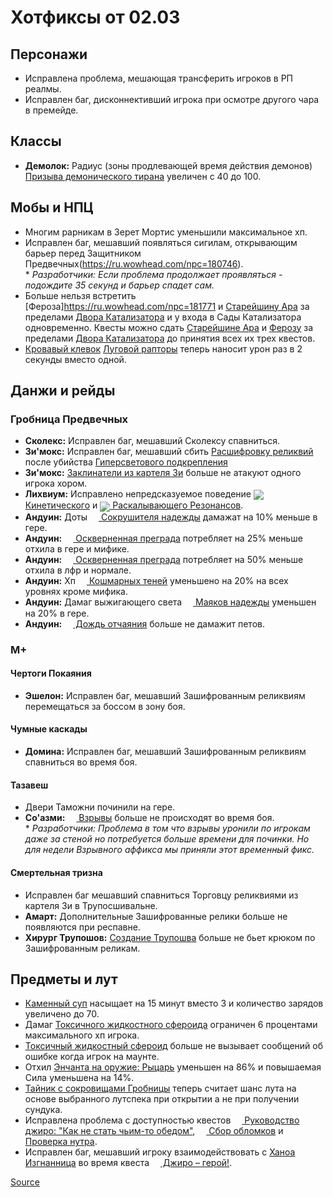 # Хотфиксы от 02.03

## Персонажи
- Исправлена проблема, мешающая трансферить игроков в РП реалмы.
- Исправлен баг, дисконнективший игрока при осмотре другого чара в премейде.

## Классы
- **Демолок:** Радиус (зоны продлевающей время действия демонов) [Призыва демонического тирана](https://ru.wowhead.com/spell=265187/) увеличен с 40 до 100.

## Мобы и НПЦ
- Многим рарникам в Зерет Мортис уменьшили максимальное хп.
- Исправлен баг, мешавший появляться сигилам, открывающим барьер перед Защитником Предвечных(https://ru.wowhead.com/npc=180746).  
	\* *Разработчики: Если проблема продолжает проявляться - подождите 35 секунд и барьер спадет сам.*
- Больше нельзя встретить [Фероза]https://ru.wowhead.com/npc=181771 и [Старейшину Ара](https://ru.wowhead.com/npc=178016) за пределами [Двора Катализатора](https://ru.wowhead.com/zone=13898) и у входа в Сады Катализатора одновременно. Квесты можно сдать [Старейшине Ара](https://ru.wowhead.com/npc=178016) и [Ферозу](https://ru.wowhead.com/npc=181771) за пределами [Двора Катализатора](https://ru.wowhead.com/zone=13898) до принятия всех их трех квестов.
- [Кровавый клевок](https://ru.wowhead.com/spell=359587) [Луговой рапторы](https://ru.wowhead.com/npc=180052) теперь наносит урон раз в 2 секунды вместо одной.

## Данжи и рейды
### Гробница Предвечных
- **Сколекс:** Исправлен баг, мешавший Сколексу спавниться.
- **Зи'мокс:** Исправлен баг, мешавший сбить [Расшифровку реликвий](https://ru.wowhead.com/spell=363961) после убийства [Гиперсветового подкрепления](https://ru.wowhead.com/spell=364976)
- **Зи'мокс:** [Заклинатели из картеля Зи](https://ru.wowhead.com/npc=183707) больше не атакуют одного игрока хором.
- **Лихвиум:** Исправлено непредсказуемое поведение <a href="https://ru.wowhead.com/spell=368024/"><img src="https://wow.zamimg.com/images/wow/icons/tiny/spell_progenitor_orb.gif" style="vertical-align: middle;"> Кинетического</a> и <a href="https://ru.wowhead.com/spell=368025"><img src="https://wow.zamimg.com/images/wow/icons/tiny/spell_broker_nova.gif" style="vertical-align: middle;"> Раскалывающего Резонансов</a>. 
- **Андуин:** Доты <a href="https://ru.wowhead.com/spell=361815"><img src="https://wow.zamimg.com/images/wow/icons/large/spell_animamaw_debuff.jpg" width="14" height="14" style="vertical-align: middle;"> Сокрушителя надежды</a> дамажат на 10% меньше в гере.
- **Андуин:** <a href="https://ru.wowhead.com/spell=365293"><img src="https://wow.zamimg.com/images/wow/icons/large/inv_soulbarrier.jpg" width="14" height="14" style="vertical-align: middle;"> Оскверненная преграда</a> потребляет на 25% меньше отхила в гере и мифике.
- **Андуин:** <a href="https://ru.wowhead.com/spell=365293"><img src="https://wow.zamimg.com/images/wow/icons/large/inv_soulbarrier.jpg" width="14" height="14" style="vertical-align: middle;"> Оскверненная преграда</a> потребляет на 50% меньше отхила в лфр и нормале.
- **Андуин:** Хп <a href="https://ru.wowhead.com/spell=365120"><img src="https://wow.zamimg.com/images/wow/icons/large/spell_shadow_skull.jpg" width="14" height="14" style="vertical-align: middle;"> Кошмарных теней</a> уменьшено на 20% на всех уровнях кроме мифика.
- **Андуин:** Дамаг выжигающего света <a href="https://ru.wowhead.com/spell=362702"><img src="https://wow.zamimg.com/images/wow/icons/large/spell_holy_powerwordbarrier.jpg" width="14" height="14" style="vertical-align: middle;"> Маяков надежды</a> уменьшен на 20% в гере.
- **Андуин:** <a href="https://ru.wowhead.com/spell=362391"><img src="https://wow.zamimg.com/images/wow/icons/large/ability_mage_tormentoftheweak.jpg" width="14" height="14" style="vertical-align: middle;"> Дождь отчаяния</a> больше не дамажит петов.
### M+
#### Чертоги Покаяния
- **Эшелон:** Исправлен баг, мешавший Зашифрованным реликвиям перемещаться за боссом в зону боя.
#### Чумные каскады
- **Домина:** Исправлен баг, мешавший Зашифрованным реликвиям спавниться во время боя.
#### Тазавеш
- Двери Таможни починили на гере.
- **Со'азми:** <a href="https://ru.wowhead.com/spell=243237"><img src="https://wow.zamimg.com/images/wow/icons/large/ability_ironmaidens_whirlofblood.jpg" width="14" height="14" style="vertical-align: middle;"> Взрывы</a> больше не происходят во время боя.  
	\* *Разработчики: Проблема в том что взрывы уронили по игрокам даже за стеной но потребуется больше времени для починки. Но для недели Взрывного аффикса мы приняли этот временный фикс.*
#### Смертельная тризна
 - Исправлен баг мешавший спавниться Торговцу реликвиями из картеля Зи в Трупосшивальне.
- **Амарт:** Дополнительные Зашифрованные релики больше не появляются при респавне.
 - **Хирург Трупошов:** [Создание Трупошва](https://ru.wowhead.com/npc=164578) больше не бьет крюком по Зашифрованным реликам.
 
## Предметы и лут
- [Каменный суп](https://ru.wowhead.com/item=187648) насыщает на 15 минут вместо 3 и количество зарядов увеличено до 70.
- Дамаг [Токсичного жидкостного сфероида](https://ru.wowhead.com/item=189756) ограничен 6 процентами максимального хп игрока.
- [Токсичный жидкостный сфероид](https://ru.wowhead.com/item=189756) больше не вызывает сообщений об ошибке когда игрок на маунте.
- Отхил [Энчанта на оружие: Рыцарь](https://ru.wowhead.com/spell=20034/) уменьшен на 86% и повышаемая Сила уменьшена на 14%.
- [Тайник с сокровищами Гробницы](https://ru.wowhead.com/item=190654) теперь считает шанс лута на основе выбранного лутспека при открытии а не при получении сундука.
- Исправлена проблема с доступностью квестов <html><a href="https://ru.wowhead.com/quest=64773"><img src=https://wow.zamimg.com/images/wow/icons/tiny/quest-start-campaign.gif width="14" height="14" float=down> Руководство джиро: "Как не стать чьим-то обедом"</a>, <a href="https://ru.wowhead.com/quest=64713"><img src=https://wow.zamimg.com/images/wow/icons/tiny/quest-start-campaign.gif width="14" height="14" float=down> Сбор обломков</a> и <a href="https://ru.wowhead.com/quest=65370"><img src=https://wow.zamimg.com/images/wow/icons/tiny/quest-start-campaign.gif width="14" height="14" float=down> Проверка нутра</a></html>.
- Исправлен баг, мешавший игроку взаимодействовать с [Ханоа Изгнанница](https://ru.wowhead.com/npc=180984) во время квеста <a href="https://ru.wowhead.com/quest=65219"><img src=https://wow.zamimg.com/images/wow/icons/tiny/quest-start-campaign.gif width="14" height="14" float=down> Джиро – герой!</a>.

[Source](https://www.wowhead.com/news/patch-9-2-hotfixes-for-march-2nd-2022-zereth-mortis-raid-и-mythic-changes-326177)